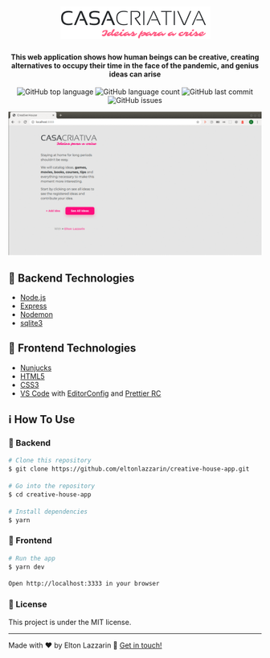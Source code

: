 <h1 align="center"> 
  <img src="https://github.com/eltonlazzarin/creative-house-app/blob/master/public/img/logo.png" alt="Logo" />
  <br>
</h1>

<h4 align="center">
  This web application shows how human beings can be creative, creating alternatives to occupy their time in the face of the pandemic, and genius ideas can arise
</h4>
<p align="center">
  <img alt="GitHub top language" src="https://img.shields.io/github/languages/top/eltonlazzarin/creative-house-app">

  <img alt="GitHub language count" src="https://img.shields.io/github/languages/count/eltonlazzarin/creative-house-app">

  <img alt="GitHub last commit" src="https://img.shields.io/github/last-commit/eltonlazzarin/creative-house-app">

  <img alt="GitHub issues" src="https://img.shields.io/github/issues/eltonlazzarin/creative-house-app">

<p align="center">
<img alt="Main Page" src="https://github.com/eltonlazzarin/creative-house-app/blob/master/screenshots/creativehouseweb.gif">

## :rocket: Backend Technologies

- [Node.js](https://nodejs.org/)
- [Express](https://github.com/expressjs/express)
- [Nodemon](https://nodemon.io/)
- [sqlite3](https://github.com/sqlite/sqlite)

## :rocket: Frontend Technologies

- [Nunjucks](https://mozilla.github.io/nunjucks/)
- [HTML5](https://developer.mozilla.org/en-US/docs/Web/Guide/HTML/HTML5)
- [CSS3](https://developer.mozilla.org/en-US/docs/Archive/CSS3)
- [VS Code](https://code.visualstudio.com) with [EditorConfig](https://marketplace.visualstudio.com/items?itemName=EditorConfig.EditorConfig) and [Prettier RC](https://github.com/prettier/prettier)

## :information_source: How To Use

### :rocket: Backend

```bash
# Clone this repository
$ git clone https://github.com/eltonlazzarin/creative-house-app.git

# Go into the repository
$ cd creative-house-app

# Install dependencies
$ yarn
```

### :rocket: Frontend

```bash
# Run the app
$ yarn dev

Open http://localhost:3333 in your browser
```

### :memo: License

This project is under the MIT license.

---

Made with ♥ by Elton Lazzarin :wave: [Get in touch!](https://www.linkedin.com/in/eltonlazzarin/)
